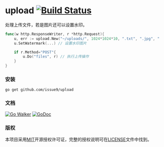 upload [![Build Status](https://travis-ci.org/issue9/upload.svg?branch=master)](https://travis-ci.org/issue9/upload)
======

处理上传文件，若是图片还可以设置水印。
```go
func(w http.ResponseWriter, r *http.Request){
    u, err := upload.New("~/uploads/", 1024*1024*10, ".txt", ".jpg", ".png")
    u.SetWatermark(...) // 设置水印图片

    if r.Method="POST"{
        u.Do("files", r) // 执行上传操作
    }
}

```


### 安装

```shell
go get github.com/issue9/upload
```


### 文档

[![Go Walker](http://gowalker.org/api/v1/badge)](http://gowalker.org/github.com/issue9/upload)
[![GoDoc](https://godoc.org/github.com/issue9/upload?status.svg)](https://godoc.org/github.com/issue9/upload)


### 版权

本项目采用[MIT](http://opensource.org/licenses/MIT)开源授权许可证，完整的授权说明可在[LICENSE](LICENSE)文件中找到。
